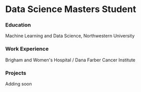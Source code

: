 # Data Science Masters Student

### Education
Machine Learning and Data Science, Northwestern University


### Work Experience
Brigham and Women's Hospital / Dana Farber Cancer Institute

### Projects
Adding soon
